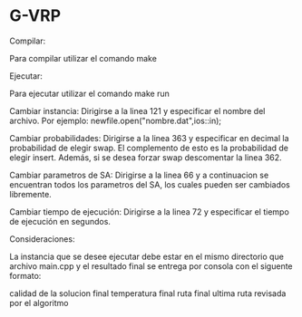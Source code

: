 # G-VRP

Compilar:

Para compilar utilizar el comando make

Ejecutar:

Para ejecutar utilizar el comando make run

Cambiar instancia:
Dirigirse a la linea 121 y especificar el nombre del archivo. Por ejemplo:
newfile.open("nombre.dat",ios::in);

Cambiar probabilidades:
Dirigirse a la linea 363 y especificar en decimal la probabilidad de elegir swap. El complemento de esto es la probabilidad de elegir insert. Además, si se desea forzar swap descomentar la linea 362.

Cambiar parametros de SA:
Dirigirse a la linea 66 y a continuacion se encuentran todos los parametros del SA, los cuales pueden ser cambiados libremente.

Cambiar tiempo de ejecución:
Dirigirse a la linea 72 y especificar el tiempo de ejecución en segundos. 

Consideraciones:

La instancia que se desee ejecutar debe estar en el mismo directorio que archivo main.cpp y el resultado final se entrega por consola con el siguente formato: 

calidad de la solucion final
temperatura final
ruta final
ultima ruta revisada por el algoritmo